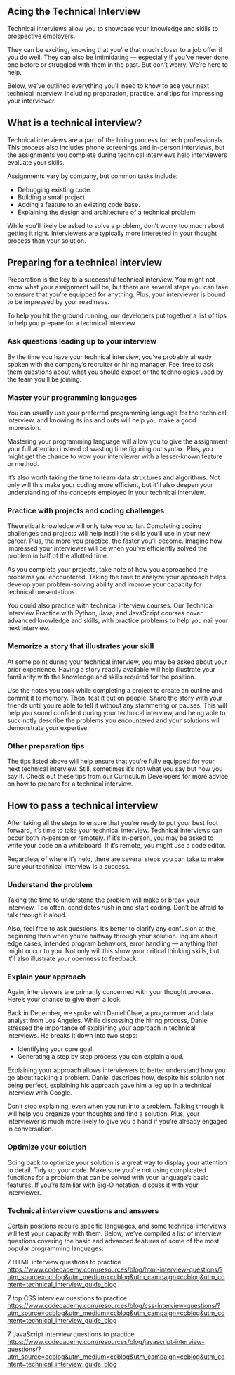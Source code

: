 ## Acing the Technical Interview

Technical interviews allow you to showcase your knowledge and skills to prospective employers.

They can be exciting, knowing that you’re that much closer to a job offer if you do well. They can also be intimidating — especially if you’ve never done one before or struggled with them in the past. But don’t worry. We’re here to help.

Below, we’ve outlined everything you’ll need to know to ace your next technical interview, including preparation, practice, and tips for impressing your interviewer.

## What is a technical interview?

Technical interviews are a part of the hiring process for tech professionals. This process also includes phone screenings and in-person interviews, but the assignments you complete during technical interviews help interviewers evaluate your skills.

Assignments vary by company, but common tasks include:

- Debugging existing code.
- Building a small project.
- Adding a feature to an existing code base.
- Explaining the design and architecture of a technical problem.

While you’ll likely be asked to solve a problem, don’t worry too much about getting it right. Interviewers are typically more interested in your thought process than your solution.

## Preparing for a technical interview

Preparation is the key to a successful technical interview. You might not know what your assignment will be, but there are several steps you can take to ensure that you’re equipped for anything. Plus, your interviewer is bound to be impressed by your readiness.

To help you hit the ground running, our developers put together a list of tips to help you prepare for a technical interview.

### Ask questions leading up to your interview

By the time you have your technical interview, you’ve probably already spoken with the company’s recruiter or hiring manager. Feel free to ask them questions about what you should expect or the technologies used by the team you’ll be joining.

### Master your programming languages

You can usually use your preferred programming language for the technical interview, and knowing its ins and outs will help you make a good impression.

Mastering your programming language will allow you to give the assignment your full attention instead of wasting time figuring out syntax. Plus, you might get the chance to wow your interviewer with a lesser-known feature or method.

It’s also worth taking the time to learn data structures and algorithms. Not only will this make your coding more efficient, but it’ll also deepen your understanding of the concepts employed in your technical interview.

### Practice with projects and coding challenges

Theoretical knowledge will only take you so far. Completing coding challenges and projects will help instill the skills you’ll use in your new career. Plus, the more you practice, the faster you’ll become. Imagine how impressed your interviewer will be when you’ve efficiently solved the problem in half of the allotted time.

As you complete your projects, take note of how you approached the problems you encountered. Taking the time to analyze your approach helps develop your problem-solving ability and improve your capacity for technical presentations.

You could also practice with technical interview courses. Our Technical Interview Practice with Python, Java, and JavaScript courses cover advanced knowledge and skills, with practice problems to help you nail your next interview.

### Memorize a story that illustrates your skill

At some point during your technical interview, you may be asked about your prior experience. Having a story readily available will help illustrate your familiarity with the knowledge and skills required for the position.

Use the notes you took while completing a project to create an outline and commit it to memory. Then, test it out on people. Share the story with your friends until you’re able to tell it without any stammering or pauses. This will help you sound confident during your technical interview, and being able to succinctly describe the problems you encountered and your solutions will demonstrate your expertise.

### Other preparation tips

The tips listed above will help ensure that you’re fully equipped for your next technical interview. Still, sometimes it’s not what you say but how you say it. Check out these tips from our Curriculum Developers for more advice on how to prepare for a technical interview.

## How to pass a technical interview

After taking all the steps to ensure that you’re ready to put your best foot forward, it’s time to take your technical interview. Technical interviews can occur both in-person or remotely. If it’s in-person, you may be asked to write your code on a whiteboard. If it’s remote, you might use a code editor.

Regardless of where it’s held, there are several steps you can take to make sure your technical interview is a success.

### Understand the problem

Taking the time to understand the problem will make or break your interview. Too often, candidates rush in and start coding. Don’t be afraid to talk through it aloud.

Also, feel free to ask questions. It’s better to clarify any confusion at the beginning than when you’re halfway through your solution. Inquire about edge cases, intended program behaviors, error handling — anything that might occur to you. Not only will this show your critical thinking skills, but it’ll also illustrate your openness to feedback.

### Explain your approach

Again, interviewers are primarily concerned with your thought process. Here’s your chance to give them a look.

Back in December, we spoke with Daniel Chae, a programmer and data analyst from Los Angeles. While discussing the hiring process, Daniel stressed the importance of explaining your approach in technical interviews. He breaks it down into two steps:

- Identifying your core goal.
- Generating a step by step process you can explain aloud.

Explaining your approach allows interviewers to better understand how you go about tackling a problem. Daniel describes how, despite his solution not being perfect, explaining his approach gave him a leg up in a technical interview with Google.

Don’t stop explaining, even when you run into a problem. Talking through it will help you organize your thoughts and find a solution. Plus, your interviewer is much more likely to give you a hand if you’re already engaged in conversation.

### Optimize your solution

Going back to optimize your solution is a great way to display your attention to detail. Tidy up your code. Make sure you’re not using complicated functions for a problem that can be solved with your language’s basic features. If you’re familiar with Big-O notation, discuss it with your interviewer.

### Technical interview questions and answers

Certain positions require specific languages, and some technical interviews will test your capacity with them. Below, we’ve compiled a list of interview questions covering the basic and advanced features of some of the most popular programming languages:

7 HTML interview questions to practice
https://www.codecademy.com/resources/blog/html-interview-questions/?utm_source=ccblog&utm_medium=ccblog&utm_campaign=ccblog&utm_content=technical_interview_guide_blog

7 top CSS interview questions to practice
https://www.codecademy.com/resources/blog/css-interview-questions/?utm_source=ccblog&utm_medium=ccblog&utm_campaign=ccblog&utm_content=technical_interview_guide_blog

7 JavaScript interview questions to practice
https://www.codecademy.com/resources/blog/javascript-interview-questions/?utm_source=ccblog&utm_medium=ccblog&utm_campaign=ccblog&utm_content=technical_interview_guide_blog
